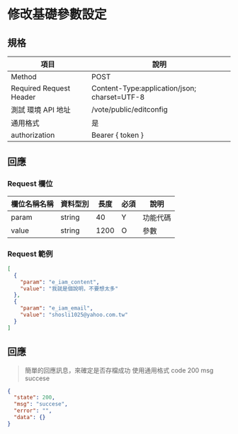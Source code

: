 # 修改基礎參數設定

## 規格

| 項目                    | 說明                                         |
| ----------------------- | -------------------------------------------- |
| Method                  | POST                                         |
| Required Request Header | Content-Type:application/json; charset=UTF-8 |
| 測試 環境 API 地址      | /vote/public/editconfig                      |
| 通用格式                | 是                                           |
| authorization           | Bearer { token }                             |

## 回應

### Request 欄位

| 欄位名稱名稱 | 資料型別 | 長度 | 必須 | 說明     |
| ------------ | -------- | ---- | ---- | -------- |
| param        | string   | 40   | Y    | 功能代碼 |
| value        | string   | 1200 | O    | 參數     |

### Request 範例

```json
[
  {
    "param": "e_iam_content",
    "value": "我就是個說明，不要想太多"
  },
  {
    "param": "e_iam_email",
    "value": "shosli1025@yahoo.com.tw"
  }
]
```

## 回應

> 簡單的回應訊息，來確定是否存檔成功
> 使用通用格式 code 200 msg succese

```json
{
  "state": 200,
  "msg": "succese",
  "error": "",
  "data": {}
}
```
